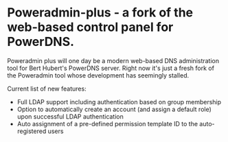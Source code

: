 # Poweradmin-plus - a fork of the web-based control panel for PowerDNS.

Poweradmin plus will one day be a modern web-based DNS administration tool for Bert Hubert's PowerDNS server. Right now it's just a fresh fork of the Poweradmin tool whose development has seemingly stalled.

Current list of new features:
- Full LDAP support including authentication based on group membership
- Option to automatically create an account (and assign a default role) upon successful LDAP authentication
- Auto assignment of a pre-defined permission template ID to the auto-registered users
